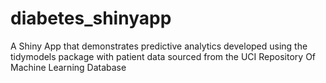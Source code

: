 # diabetes_shinyapp
A Shiny App that demonstrates predictive analytics developed using the tidymodels package with patient data sourced from the UCI Repository Of Machine Learning Database 
